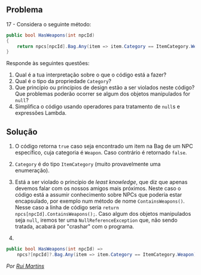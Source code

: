 ## Problema

17 - Considera o seguinte método:

```cs
public bool HasWeapons(int npcId)
{
    return npcs[npcId].Bag.Any(item => item.Category == ItemCategory.Weapon);
}
```

Responde às seguintes questões:

1.  Qual é a tua interpretação sobre o que o código está a fazer?
2.  Qual é o tipo da propriedade `Category`?
3.  Que princípio ou princípios de design estão a ser violados neste código?
    Que problemas poderão ocorrer se algum dos objetos manipulados for `null`?
4.  Simplifica o código usando operadores para tratamento de `null`s e
    expressões Lambda.
	
## Solução

1. O código retorna `true` caso seja encontrado um item na Bag de um NPC específico, 
cuja categoria é `Weapon`. Caso contrário é retornado `false`.

2. `Category` é do tipo `ItemCategory` (muito provavelmente uma enumeração).

3. Está a ser violado o princípio de _least knowledge_, que diz que apenas devemos
falar com os nossos amigos mais próximos. Neste caso o código está a assumir
conhecimento sobre NPCs que poderia estar encapsulado, por exemplo num método de
nome `ContainsWeapons()`. Nesse caso a linha de código seria
`return npcs[npcId].ContainsWeapons();`.
Caso algum dos objetos manipulados seja `null`, iremos ter uma `NullReferenceException` que,
não sendo tratada, acabará por "crashar" com o programa.

4.
```cs
public bool HasWeapons(int npcId) =>
    npcs?[npcId]?.Bag.Any(item => item.Category == ItemCategory.Weapon) ?? false;
```

*Por [Rui Martins](https://github.com/rui-martins)*
